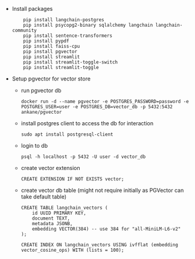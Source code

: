 - Install packages
    ```
        pip install langchain-postgres
        pip install psycopg2-binary sqlalchemy langchain langchain-community
        pip install sentence-transformers
        pip install pypdf
        pip install faiss-cpu
        pip install pgvector
        pip install streamlit
        pip install streamlit-toggle-switch
        pip install streamlit-toggle
    ```

- Setup pgvector for vector store 

    - run pgvector db
        ```
        docker run -d --name pgvector -e POSTGRES_PASSWORD=password -e POSTGRES_USER=user -e POSTGRES_DB=vector_db -p 5432:5432 ankane/pgvector
        ```
    - install postgres client to access the db for interaction
        ```
        sudo apt install postgresql-client
        ```
    - login to db
        ```
        psql -h localhost -p 5432 -U user -d vector_db
        ```
    - create vector extension
        ```
        CREATE EXTENSION IF NOT EXISTS vector;
        ```
    - create vector db table (might not require initially as PGVector can take default table)
        ```
        CREATE TABLE langchain_vectors (
            id UUID PRIMARY KEY,
            document TEXT,
            metadata JSONB,
            embedding VECTOR(384) -- use 384 for "all-MiniLM-L6-v2"
        );

        CREATE INDEX ON langchain_vectors USING ivfflat (embedding vector_cosine_ops) WITH (lists = 100);
        ```
    
    












